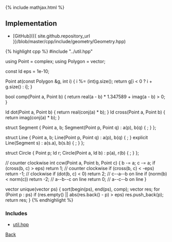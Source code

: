 {% include mathjax.html %}



## Implementation

- [GitHub]({{ site.github.repository_url }}/blob/master/cpp/include/geometry/Geometry.hpp)

{% highlight cpp %}
#include "../util.hpp"

using Point = complex<ld>;
using Polygon = vector<Point>;

const ld eps = 1e-10;

Point at(const Polygon &g, int i) {
  i %= (int)g.size();
  return g[i < 0 ? i + g.size() : i];
}

bool comp(Point a, Point b) { return real(a - b) * 1.347589 + imag(a - b) > 0; }

ld dot(Point a, Point b) { return real(conj(a) * b); }
ld cross(Point a, Point b) { return imag(conj(a) * b); }

struct Segment {
  Point a, b;
  Segment(Point p, Point q) : a(p), b(q) { ; }
};

struct Line {
  Point a, b;
  Line(Point p, Point q) : a(p), b(q) { ; }
  explicit Line(Segment s) : a(s.a), b(s.b) { ; }
};

struct Circle {
  Point p;
  ld r;
  Circle(Point a, ld b) : p(a), r(b) { ; }
};

// counter clockwise
int ccw(Point a, Point b, Point c) {
  b -= a;
  c -= a;
  if (cross(b, c) > eps)
    return 1; // counter clockwise
  if (cross(b, c) < -eps)
    return -1; // clockwise
  if (dot(b, c) < 0)
    return 2; // c--a--b on line
  if (norm(b) < norm(c))
    return -2; // a--b--c on line
  return 0;    // a--c--b on line
}

vector<Point> unique(vector<Point> ps) {
  sort(begin(ps), end(ps), comp);
  vector<Point> res;
  for (Point p : ps)
    if (res.empty() || abs(res.back() - p) > eps)
      res.push_back(p);
  return res;
}
{% endhighlight %}

### Includes

- [util.hpp](../util)

[Back](../..)

